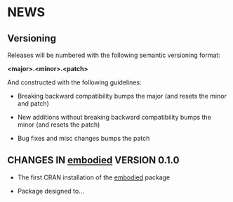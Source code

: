 NEWS
====

Versioning
----------

Releases will be numbered with the following semantic versioning format:

<b>&lt;major&gt;.&lt;minor&gt;.&lt;patch&gt;</b>

And constructed with the following guidelines:

* Breaking backward compatibility bumps the major (and resets the minor 
  and patch)

* New additions without breaking backward compatibility bumps the minor 
  (and resets the patch)

* Bug fixes and misc changes bumps the patch



<b>CHANGES</b> IN <a href="https://github.com/trinker/embodied" target="_blank">embodied</a> VERSION 0.1.0
----------------------------------------------------------------

* The first CRAN installation of the <a href="https://github.com/trinker/embodied" target="_blank">embodied</a> package

* Package designed to...
